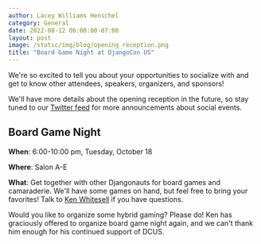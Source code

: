 ```yaml
---
author: Lacey Williams Henschel
category: General
date: 2022-08-12 06:00:00-07:00
layout: post
image: /static/img/blog/opening_reception.png
title: "Board Game Night at DjangoCon US"
---
```


We're so excited to tell you about your opportunities to socialize with and get to know other attendees, speakers, organizers, and sponsors!

We'll have more details about the opening reception in the future, so stay tuned to our [Twitter feed](https://twitter.com/djangocon) for more announcements about social events.

## Board Game Night

**When**: 6:00-10:00 pm, Tuesday, October 18

**Where**: Salon A-E

**What**: Get together with other Djangonauts for board games and camaraderie. We'll have some games on hand, but feel free to bring your favorites! Talk to [Ken Whitesell](https://twitter.com/KenWhitesell) if you have questions.

Would you like to organize some hybrid gaming? Please do! Ken has graciously offered to organize board game night again, and we can't thank him enough for his continued support of DCUS.
